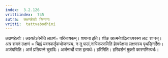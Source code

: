 ```yaml
---
index:  3.2.126
vrittiindex:  745
sutra:  लक्षणहेत्वोः क्रियायाः
vritti:  tattvabodhini 
---
```


लक्षणहेत्वोः। लक्ष्यतेऽनेनेति लक्षणं= परिचायकम्। शयाना इति। शीङ आत्मनेपदित्वात्परस्य लटः शानच्। अत्र शयनं लक्षणं = चिह्नं यवनकर्तृकभोजनस्य, न तु फलं,नापिकरणमिति हेत्वपेक्षया लक्षणस्य पृथङ्निर्देशः। अर्जयन्निति। अर्ज प्रतियत्ने चुरादिः। अर्जनार्थो वास इत्यर्थः। हरिमिति। हरिदर्शनं मुक्तौ कारणमित्यर्थः। 

